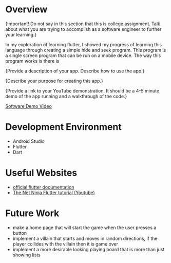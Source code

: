 # Overview

{Important!  Do not say in this section that this is college assignment.  Talk about what you are trying to accomplish as a software engineer to further your learning.}

In my exploration of learning flutter, I showed my progress of learning this language through creating a simple hide and seek program. This program is a single screen program that
can be run on a mobile device. The way this program works is there is 

{Provide a description of your app. Describe how to use the app.}

{Describe your purpose for creating this app.}

{Provide a link to your YouTube demonstration.  It should be a 4-5 minute demo of the app running and a walkthrough of the code.}

[Software Demo Video](https://youtu.be/3KAcTtoJaRw)

# Development Environment

* Android Studio
* Flutter
* Dart

# Useful Websites

* [official flutter documentation](https://docs.flutter.dev/)
* [The Net Ninja Flutter tutorial (Youtube)](https://www.youtube.com/watch?v=1ukSR1GRtMU&list=PL4cUxeGkcC9jLYyp2Aoh6hcWuxFDX6PBJ)

# Future Work

* make a home page that will start the game when the user presses a button
* implement a villain that starts and moves in random directions, if the player collides with the villain then it is game over
* implement a more desirable looking playing board that is more than just showing lists